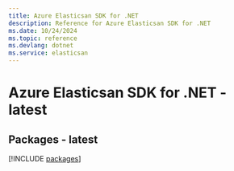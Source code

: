 ```yaml
---
title: Azure Elasticsan SDK for .NET
description: Reference for Azure Elasticsan SDK for .NET
ms.date: 10/24/2024
ms.topic: reference
ms.devlang: dotnet
ms.service: elasticsan
---
```

# Azure Elasticsan SDK for .NET - latest
## Packages - latest
[!INCLUDE [packages](elasticsan-index.md)]